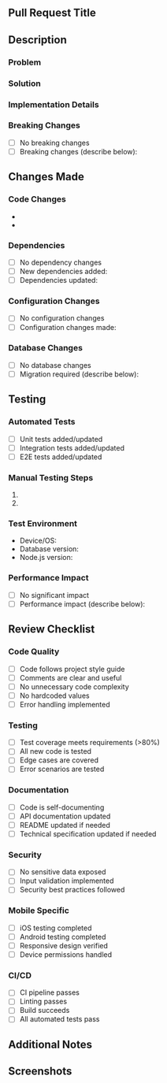 <!-- 
Instructions:
1. Replace the content in each section below
2. Ensure all checkboxes are either checked [x] or left unchecked [ ] as appropriate
3. Remove any irrelevant sections
4. Delete these instructions
-->

## Pull Request Title
<!-- Format: <type>: <description> (#issue) -->
<!-- Types: feature, fix, refactor, docs, test, chore -->
<!-- Example: feature: Add garden zone optimization algorithm (#123) -->

## Description
### Problem
<!-- Describe the problem this PR addresses -->

### Solution
<!-- Explain your implementation approach and design decisions -->

### Implementation Details
<!-- Provide technical details of the changes -->

### Breaking Changes
<!-- List any breaking changes and migration steps if applicable -->
- [ ] No breaking changes
- [ ] Breaking changes (describe below):

## Changes Made
### Code Changes
<!-- List the key files changed and why -->
- 
- 

### Dependencies
<!-- List any new/updated dependencies -->
- [ ] No dependency changes
- [ ] New dependencies added:
- [ ] Dependencies updated:

### Configuration Changes
<!-- List any changes to configuration files -->
- [ ] No configuration changes
- [ ] Configuration changes made:

### Database Changes
<!-- List any database schema or data migration changes -->
- [ ] No database changes
- [ ] Migration required (describe below):

## Testing
### Automated Tests
<!-- List new or updated test cases -->
- [ ] Unit tests added/updated
- [ ] Integration tests added/updated
- [ ] E2E tests added/updated

### Manual Testing Steps
<!-- Provide steps to test the changes -->
1. 
2. 

### Test Environment
<!-- Specify test environment details -->
- Device/OS:
- Database version:
- Node.js version:

### Performance Impact
<!-- Describe any performance implications -->
- [ ] No significant impact
- [ ] Performance impact (describe below):

## Review Checklist
### Code Quality
- [ ] Code follows project style guide
- [ ] Comments are clear and useful
- [ ] No unnecessary code complexity
- [ ] No hardcoded values
- [ ] Error handling implemented

### Testing
- [ ] Test coverage meets requirements (>80%)
- [ ] All new code is tested
- [ ] Edge cases are covered
- [ ] Error scenarios are tested

### Documentation
- [ ] Code is self-documenting
- [ ] API documentation updated
- [ ] README updated if needed
- [ ] Technical specification updated if needed

### Security
- [ ] No sensitive data exposed
- [ ] Input validation implemented
- [ ] Security best practices followed

### Mobile Specific
- [ ] iOS testing completed
- [ ] Android testing completed
- [ ] Responsive design verified
- [ ] Device permissions handled

### CI/CD
- [ ] CI pipeline passes
- [ ] Linting passes
- [ ] Build succeeds
- [ ] All automated tests pass

## Additional Notes
<!-- Add any additional information that would help reviewers -->

## Screenshots
<!-- If applicable, add screenshots or screen recordings -->